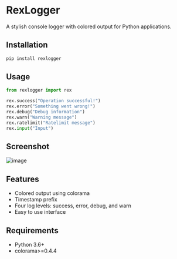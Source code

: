 # RexLogger

A stylish console logger with colored output for Python applications.

## Installation

```bash
pip install rexlogger
```

## Usage

```python
from rexlogger import rex

rex.success("Operation successful!")
rex.error("Something went wrong!")
rex.debug("Debug information")
rex.warn("Warning message")
rex.ratelimit("Ratelimit message")
rex.input("Input")
```

## Screenshot
![image](https://github.com/user-attachments/assets/7c0c921c-a766-4eaa-8607-4112dc3ae12c)


## Features

- Colored output using colorama
- Timestamp prefix
- Four log levels: success, error, debug, and warn
- Easy to use interface

## Requirements

- Python 3.6+
- colorama>=0.4.4
